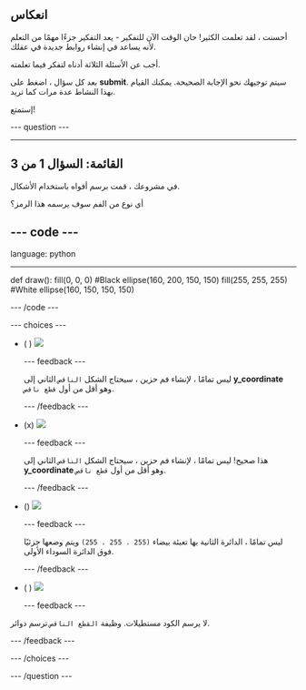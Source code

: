 ## انعكاس

أحسنت ، لقد تعلمت الكثير! حان الوقت الآن للتفكير - يعد التفكير جزءًا مهمًا من التعلم لأنه يساعد في إنشاء روابط جديدة في عقلك.

أجب عن الأسئلة الثلاثة أدناه لتفكر فيما تعلمته.

بعد كل سؤال ، اضغط على **submit**. سيتم توجيهك نحو الإجابة الصحيحة. يمكنك القيام بهذا النشاط عدة مرات كما تريد.

إستمتع!

--- question ---

---
القائمة: السؤال 1 من 3
---

في مشروعك ، قمت برسم أفواه باستخدام الأشكال.

أي نوع من الفم سوف يرسمه هذا الرمز؟

--- code ---
---
language: python

---
def draw(): fill(0, 0, 0) #Black ellipse(160, 200, 150, 150) fill(255, 255, 255) #White ellipse(160, 150, 150, 150)

--- /code ---

--- choices ---

- ( ) ![](images/sad-mouth.png)

  --- feedback ---

  ليس تمامًا ، لإنشاء فم حزين ، سيحتاج الشكل `الناقص` الثاني إلى **y_coordinate** وهو أقل من أول `قطع ناقص`.

  --- /feedback ---

- (x) ![](images/happy-mouth.png)

  --- feedback ---

  هذا صحيح! ليس تمامًا ، لإنشاء فم حزين ، سيحتاج الشكل `الناقص` الثاني إلى **y_coordinate** وهو أقل من أول `قطع ناقص`.

  --- /feedback ---

- () ![](images/circle-mouth.png)

  --- feedback ---

   ليس تمامًا ، الدائرة الثانية بها تعبئة بيضاء `(255 ، 255 ، 255)` ويتم وضعها جزئيًا فوق الدائرة السوداء الأولى.

  --- /feedback ---

- ( ) ![](images/square-mouth.png)

  --- feedback ---

لا يرسم الكود مستطيلات. وظيفة `القطع الناقص` ترسم دوائر.

  --- /feedback ---

--- /choices ---

--- /question ---
